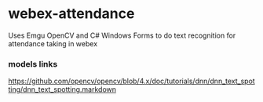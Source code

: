 # webex-attendance
Uses Emgu OpenCV and C# Windows Forms to do text recognition for attendance taking in webex

### models links
https://github.com/opencv/opencv/blob/4.x/doc/tutorials/dnn/dnn_text_spotting/dnn_text_spotting.markdown
